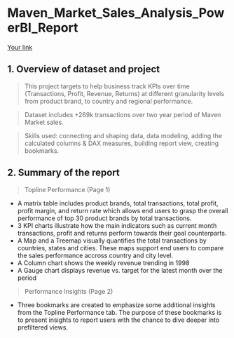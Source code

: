 # Maven_Market_Sales_Analysis_PowerBI_Report

[Your link](https://app.powerbi.com/view?r=eyJrIjoiMjNiNzE3ZTMtY2E2Mi00MjZjLTlhN2ItM2JmNGFkZDU5ZDdiIiwidCI6ImMxZWM1MTc2LWY3ZDktNDk5NS1hMTM0LTFmOWY2MmY5Mzk5NyIsImMiOjh9)

## 1. Overview of dataset and project

> This project targets to help business track KPIs over time (Transactions, Profit, Revenue, Returns) at different granularity levels from product brand, to country and regional performance.
 
> Dataset includes +269k transactions over two year period of Maven Market sales.

> Skills used: connecting and shaping data, data modeling, adding the calculated columns & DAX measures, building report view, creating bookmarks. 

## 2. Summary of the report 

> Topline Performance (Page 1)

- A matrix table includes product brands, total transactions, total profit, profit margin, and return rate which allows end users to grasp the overall performance of top 30 product brands by total transactions.
- 3 KPI charts illustrate how the main indicators such as current month transactions, profit and returns perform towards their goal counterparts.
- A Map and a Treemap visually quantifies the total transactions by countries, states and cities. These maps support end users to compare the sales performance accross country and city level. 
- A Column chart shows the weekly revenue trending in 1998
- A Gauge chart displays revenue vs. target for the latest month over the period 

> Performance Insights (Page 2)

- Three bookmarks are created to emphasize some additional insights from the Topline Performance tab. The purpose of these bookmarks is to present insights to report users with the chance to dive deeper into prefiltered views. 
